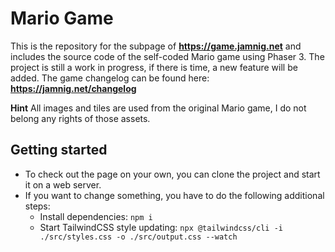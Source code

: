 # Mario Game
This is the repository for the subpage of **https://game.jamnig.net** and includes the source code of the self-coded Mario game using Phaser 3.
The project is still a work in progress, if there is time, a new feature will be added. The game changelog can be found here: **https://jamnig.net/changelog**

**Hint** All images and tiles are used from the original Mario game, I do not belong any rights of those assets.

## Getting started
- To check out the page on your own, you can clone the project and start it on a web server.
- If you want to change something, you have to do the following additional steps:
  - Install dependencies: ``npm i``
  - Start TailwindCSS style updating: ``npx @tailwindcss/cli -i ./src/styles.css -o ./src/output.css --watch``


